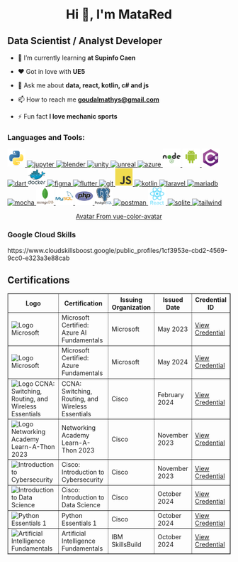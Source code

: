 <h1 align="center">Hi 👋, I'm MataRed</h1>
<h2>Data Scientist / Analyst Developer </h2>

- 🌱 I’m currently learning **at Supinfo Caen**
  
- ❤️ Got in love with **UE5**

- 💬 Ask me about **data, react, kotlin, c# and js**

- 📫 How to reach me **goudalmathys@gmail.com**

- ⚡ Fun fact **I love mechanic sports**

<h3 align="left">Languages and Tools:</h3>
<p align="left"> 
  <a href="https://www.python.org" target="_blank" rel="noreferrer"> <img src="https://raw.githubusercontent.com/devicons/devicon/master/icons/python/python-original.svg" alt="python" width="40" height="40"/> </a> 
  <a href="https://jupyter.org/" target="_blank" rel="noreferrer"> <img src="https://jupyter.org/assets/homepage/main-logo.svg" alt="jupyter" width="40" height="40"/> </a> 
  <a href="https://www.blender.org/" target="_blank" rel="noreferrer"> <img src="https://download.blender.org/branding/community/blender_community_badge_white.svg" alt="blender" width="40" height="40"/> </a> 
  <a href="https://unity.com/" target="_blank" rel="noreferrer"> <img src="https://www.vectorlogo.zone/logos/unity3d/unity3d-icon.svg" alt="unity" width="40" height="40"/> </a> 
  <a href="https://unrealengine.com/" target="_blank" rel="noreferrer"> <img src="https://raw.githubusercontent.com/kenangundogan/fontisto/036b7eca71aab1bef8e6a0518f7329f13ed62f6b/icons/svg/brand/unreal-engine.svg" alt="unreal" width="40" height="40"/> </a>
  <a href="https://https://azure.microsoft.com" target="_blank" rel="noreferrer"> <img src="https://upload.wikimedia.org/wikipedia/fr/b/b6/Microsoft-Azure.png" alt="azure" width="40" height="40"/> </a>
  <a href="https://nodejs.org" target="_blank" rel="noreferrer"> <img src="https://raw.githubusercontent.com/devicons/devicon/master/icons/nodejs/nodejs-original-wordmark.svg" alt="nodejs" width="40" height="40"/> </a> 
  <a href="https://developer.android.com" target="_blank" rel="noreferrer"> <img src="https://raw.githubusercontent.com/devicons/devicon/master/icons/android/android-original-wordmark.svg" alt="android" width="40" height="40"/> </a> 
  <a href="https://www.w3schools.com/cs/" target="_blank" rel="noreferrer"> <img src="https://raw.githubusercontent.com/devicons/devicon/master/icons/csharp/csharp-original.svg" alt="csharp" width="40" height="40"/> </a> 
  <a href="https://dart.dev" target="_blank" rel="noreferrer"> <img src="https://www.vectorlogo.zone/logos/dartlang/dartlang-icon.svg" alt="dart" width="40" height="40"/> </a> 
  <a href="https://www.docker.com/" target="_blank" rel="noreferrer"> <img src="https://raw.githubusercontent.com/devicons/devicon/master/icons/docker/docker-original-wordmark.svg" alt="docker" width="40" height="40"/> </a> 
  <a href="https://www.figma.com/" target="_blank" rel="noreferrer"> <img src="https://www.vectorlogo.zone/logos/figma/figma-icon.svg" alt="figma" width="40" height="40"/> </a> 
  <a href="https://flutter.dev" target="_blank" rel="noreferrer"> <img src="https://www.vectorlogo.zone/logos/flutterio/flutterio-icon.svg" alt="flutter" width="40" height="40"/> </a> 
  <a href="https://git-scm.com/" target="_blank" rel="noreferrer"> <img src="https://www.vectorlogo.zone/logos/git-scm/git-scm-icon.svg" alt="git" width="40" height="40"/> </a> 
  <a href="https://developer.mozilla.org/en-US/docs/Web/JavaScript" target="_blank" rel="noreferrer"> <img src="https://raw.githubusercontent.com/devicons/devicon/master/icons/javascript/javascript-original.svg" alt="javascript" width="40" height="40"/> </a> 
  <a href="https://kotlinlang.org" target="_blank" rel="noreferrer"> <img src="https://www.vectorlogo.zone/logos/kotlinlang/kotlinlang-icon.svg" alt="kotlin" width="40" height="40"/> </a> 
  <a href="https://laravel.com/" target="_blank" rel="noreferrer"> <img src="https://laravel.com/img/logomark.min.svg" alt="laravel" width="40" height="40"/> </a> 
  <a href="https://mariadb.org/" target="_blank" rel="noreferrer"> <img src="https://www.vectorlogo.zone/logos/mariadb/mariadb-icon.svg" alt="mariadb" width="40" height="40"/> </a> 
  <a href="https://mochajs.org" target="_blank" rel="noreferrer"> <img src="https://www.vectorlogo.zone/logos/mochajs/mochajs-icon.svg" alt="mocha" width="40" height="40"/> </a> 
  <a href="https://www.mongodb.com/" target="_blank" rel="noreferrer"> <img src="https://raw.githubusercontent.com/devicons/devicon/master/icons/mongodb/mongodb-original-wordmark.svg" alt="mongodb" width="40" height="40"/> </a> 
  <a href="https://www.mysql.com/" target="_blank" rel="noreferrer"> <img src="https://raw.githubusercontent.com/devicons/devicon/master/icons/mysql/mysql-original-wordmark.svg" alt="mysql" width="40" height="40"/> </a> 
  <a href="https://www.php.net" target="_blank" rel="noreferrer"> <img src="https://raw.githubusercontent.com/devicons/devicon/master/icons/php/php-original.svg" alt="php" width="40" height="40"/> </a> 
  <a href="https://www.postgresql.org" target="_blank" rel="noreferrer"> <img src="https://raw.githubusercontent.com/devicons/devicon/master/icons/postgresql/postgresql-original-wordmark.svg" alt="postgresql" width="40" height="40"/> </a> 
  <a href="https://postman.com" target="_blank" rel="noreferrer"> <img src="https://www.vectorlogo.zone/logos/getpostman/getpostman-icon.svg" alt="postman" width="40" height="40"/> </a> 
  <a href="https://reactjs.org/" target="_blank" rel="noreferrer"> <img src="https://raw.githubusercontent.com/devicons/devicon/master/icons/react/react-original-wordmark.svg" alt="react" width="40" height="40"/> </a> 
  <a href="https://www.sqlite.org/" target="_blank" rel="noreferrer"> <img src="https://www.vectorlogo.zone/logos/sqlite/sqlite-icon.svg" alt="sqlite" width="40" height="40"/> </a> 
  <a href="https://tailwindcss.com/" target="_blank" rel="noreferrer"> <img src="https://www.vectorlogo.zone/logos/tailwindcss/tailwindcss-icon.svg" alt="tailwind" width="40" height="40"/> </a>
</p>
<p align="center">
  <a href="https://github.com/Codennnn/vue-color-avatar" target="_blank" rel="noreferrer">Avatar From vue-color-avatar</a>
</p>


<h3>Google Cloud Skills</h3>
https://www.cloudskillsboost.google/public_profiles/1cf3953e-cbd2-4569-9cc0-e323a3e88cab

<h2>Certifications</h2>
<table border="1" cellspacing="0" cellpadding="10" style="width: 100%; border-collapse: collapse;">
  <tr>
    <th>Logo</th>
    <th>Certification</th>
    <th>Issuing Organization</th>
    <th>Issued Date</th>
    <th>Credential ID</th>
  </tr>
  <tr>
    <td><img src="https://images.credly.com/size/340x340/images/4136ced8-75d5-4afb-8677-40b6236e2672/azure-ai-fundamentals-600x600.png" alt="Logo Microsoft" width="70" height="70"></td>
    <td>Microsoft Certified: Azure AI Fundamentals</td>
    <td>Microsoft</td>
    <td>May 2023</td>
    <td><a href="https://www.credly.com/badges/24b5dee0-e5ad-4f57-ad50-ec687c6469ba/linked_in_profile" target="_blank">View Credential</a></td>
  </tr>
  <tr>
    <td><img src="https://images.credly.com/size/340x340/images/be8fcaeb-c769-4858-b567-ffaaa73ce8cf/image.png" alt="Logo Microsoft" width="70" height="70"></td>
    <td>Microsoft Certified: Azure Fundamentals</td>
    <td>Microsoft</td>
    <td>May 2024</td>
    <td><a href="https://www.credly.com/badges/63d1b292-1253-43dc-bbf8-b27c3f6f12b6" target="_blank">View Credential</a></td>
  </tr>
  <tr>
    <td><img src="https://images.credly.com/size/340x340/images/f4ccdba9-dd65-4349-baad-8f05df116443/CCNASRWE__1_.png" alt="Logo CCNA: Switching, Routing, and Wireless Essentials" width="70" height="70"></td>
    <td>CCNA: Switching, Routing, and Wireless Essentials</td>
    <td>Cisco</td>
    <td>February 2024</td>
    <td><a href="https://www.credly.com/badges/6bd3c96c-6faa-40d1-92d8-aca64294f9b4" target="_blank">View Credential</a></td>
  </tr>
  <tr>
    <td><img src="https://images.credly.com/size/340x340/images/b1395248-483c-48cd-b40d-7fe93837c37d/image.png" alt="Logo Networking Academy Learn-A-Thon 2023" width="70" height="70"></td>
    <td>Networking Academy Learn-A-Thon 2023</td>
    <td>Cisco</td>
    <td>November 2023</td>
    <td><a href="https://www.credly.com/badges/a4c1d197-0708-4000-b3ff-83c581e7c883" target="_blank">View Credential</a></td>
  </tr>
  <tr>
    <td><img src="https://images.credly.com/size/340x340/images/af8c6b4e-fc31-47c4-8dcb-eb7a2065dc5b/I2CS__1_.png" alt="Introduction to Cybersecurity" width="70" height="70"></td>
    <td>Cisco: Introduction to Cybersecurity</td>
    <td>Cisco</td>
    <td>November 2023</td>
    <td><a href="https://www.credly.com/badges/1ac886ea-45dd-4b81-af78-7b80f7148d7f" target="_blank">View Credential</a></td>
  </tr>
  <tr>
    <td><img src="https://images.credly.com/size/340x340/images/b38a42e0-dc58-4ce2-b6c0-28d978e8aaad/image.png" alt="Introduction to Data Science" width="70" height="70"></td>
    <td>Cisco: Introduction to Data Science</td>
    <td>Cisco</td>
    <td>October 2024</td>
    <td><a href="https://www.credly.com/badges/a0a055fd-1b9c-4bc6-abff-2e375af05c22" target="_blank">View Credential</a></td>
  </tr>
  <tr>
    <td><img src="https://images.credly.com/size/340x340/images/68c0b94d-f6ac-40b1-a0e0-921439eb092e/image.png" alt="Python Essentials 1" width="70" height="70"></td>
    <td>Python Essentials 1</td>
    <td>Cisco</td>
    <td>October 2024</td>
    <td><a href="https://www.credly.com/badges/978e1e70-2d22-451b-a330-12a3994227b7" target="_blank">View Credential</a></td>
  </tr>
  <tr>
    <td><img src="https://images.credly.com/size/340x340/images/82b908e1-fdcd-4785-9d32-97f11ccbcf08/image.png" alt="Artificial Intelligence Fundamentals" width="70" height="70"></td>
    <td>Artificial Intelligence Fundamentals</td>
    <td>IBM SkillsBuild</td>
    <td>October 2024</td>
    <td><a href="https://www.credly.com/badges/8df8a130-0da5-4396-9cf6-013cd89d798f" target="_blank">View Credential</a></td>
  </tr>
</table>
